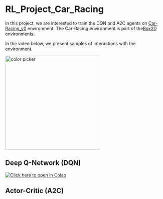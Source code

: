 # RL_Project_Car_Racing

In this project, we are interested to train the DQN and A2C agents on [Car-Racing_v0](https://gymnasium.farama.org/environments/box2d/car_racing/) environment.  The Car-Racing environment is part of the[Box2D](https://gymnasium.farama.org/environments/box2d/) environments. 

In the video below, we present samples of interactions with the environment.

<img width="300" height="300" alt="color picker" src="https://github.com/omerahmed12345elhussien/RL_Project_Car_Racing/blob/omer/added-files/GIFs/DQN/animation_interaction.gif" />

## Deep Q-Network (DQN)

[![Click here to open in Colab](https://colab.research.google.com/assets/colab-badge.svg)](https://colab.research.google.com/github/omerahmed12345elhussien/RL_Project_Car_Racing/blob/omer%2Fadded-files/DQN_notebook.ipynb)

## Actor-Critic (A2C)
